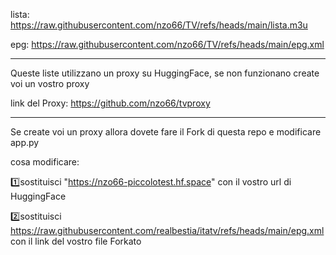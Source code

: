 lista: https://raw.githubusercontent.com/nzo66/TV/refs/heads/main/lista.m3u

epg: https://raw.githubusercontent.com/nzo66/TV/refs/heads/main/epg.xml

---

Queste liste utilizzano un proxy su HuggingFace, se non funzionano create voi un vostro proxy

link del Proxy: https://github.com/nzo66/tvproxy

---

Se create voi un proxy allora dovete fare il Fork di questa repo e modificare app.py

cosa modificare:

1️⃣sostituisci "https://nzo66-piccolotest.hf.space" con il vostro url di HuggingFace

2️⃣sostituisci https://raw.githubusercontent.com/realbestia/itatv/refs/heads/main/epg.xml con il link del vostro file Forkato 

